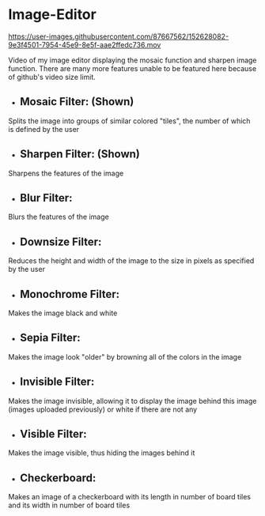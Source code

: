 # Image-Editor






https://user-images.githubusercontent.com/87667562/152628082-9e3f4501-7954-45e9-8e5f-aae2ffedc736.mov

Video of my image editor displaying the mosaic function and sharpen image function. There are many more features unable to be featured here because of github's video size limit.

- ## Mosaic Filter: (Shown)
Splits the image into groups of similar colored "tiles", the number of which is defined by the user

- ## Sharpen Filter: (Shown)
Sharpens the features of the image

- ## Blur Filter:
Blurs the features of the image

- ## Downsize Filter:
Reduces the height and width of the image to the size in pixels as specified by the user

- ## Monochrome Filter:
Makes the image black and white

- ## Sepia Filter:
Makes the image look "older" by browning all of the colors in the image

- ## Invisible Filter:
Makes the image invisible, allowing it to display the image behind this image (images uploaded previously) or white if there are not any

- ## Visible Filter:
Makes the image visible, thus hiding the images behind it

- ## Checkerboard:
Makes an image of a checkerboard with its length in number of board tiles and its width in number of board tiles




